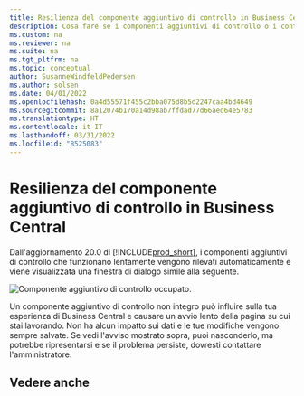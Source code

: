 ```yaml
---
title: Resilienza del componente aggiuntivo di controllo in Business Central
description: Cosa fare se i componenti aggiuntivi di controllo o i controlli personalizzati determinano una riduzione delle funzionalità in Business Central.
ms.custom: na
ms.reviewer: na
ms.suite: na
ms.tgt_pltfrm: na
ms.topic: conceptual
author: SusanneWindfeldPedersen
ms.author: solsen
ms.date: 04/01/2022
ms.openlocfilehash: 0a4d55571f455c2bba075d8b5d2247caa4bd4649
ms.sourcegitcommit: 8a12074b170a14d98ab7ffdad77d66aed64e5783
ms.translationtype: HT
ms.contentlocale: it-IT
ms.lasthandoff: 03/31/2022
ms.locfileid: "8525083"
---
```

# <a name="control-add-in-resiliency-in-business-central"></a>Resilienza del componente aggiuntivo di controllo in Business Central

Dall'aggiornamento 20.0 di [!INCLUDE[prod_short](includes/prod_short.md)], i componenti aggiuntivi di controllo che funzionano lentamente vengono rilevati automaticamente e viene visualizzata una finestra di dialogo simile alla seguente.

![Componente aggiuntivo di controllo occupato.](media/controladdin-resiliency.png "Componente aggiuntivo di controllo occupato.")

Un componente aggiuntivo di controllo non integro può influire sulla tua esperienza di Business Central e causare un avvio lento della pagina su cui stai lavorando. Non ha alcun impatto sui dati e le tue modifiche vengono sempre salvate. Se vedi l'avviso mostrato sopra, puoi nasconderlo, ma potrebbe ripresentarsi e se il problema persiste, dovresti contattare l'amministratore.

## <a name="see-also"></a>Vedere anche

<!-- []() link to new topic in dev docs -->